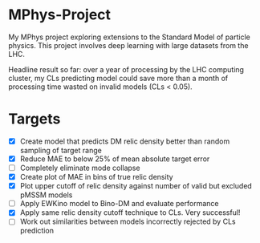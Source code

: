 # MPhys-Project
My MPhys project exploring extensions to the Standard Model of particle physics. This project involves deep learning with large datasets from the LHC.

Headline result so far: over a year of processing by the LHC computing cluster, my CLs predicting model could save more than a month of processing time wasted on invalid models (CLs < 0.05).

# Targets
- [x] Create model that predicts DM relic density better than random sampling of target range
- [x] Reduce MAE to below 25% of mean absolute target error
- [ ] Completely eliminate mode collapse
- [x] Create plot of MAE in bins of true relic density
- [x] Plot upper cutoff of relic density against number of valid but excluded pMSSM models
- [ ] Apply EWKino model to Bino-DM and evaluate performance
- [x] Apply same relic density cutoff technique to CLs. Very successful!
- [ ] Work out similarities between models incorrectly rejected by CLs prediction
